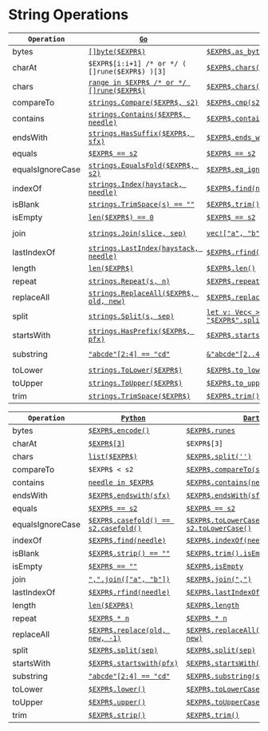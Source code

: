 # String Operations

|`Operation`|[`Go`](https://go.dev/)|[`Rust`](https://www.rust-lang.org/)|[`Java`](https://docs.oracle.com/javase/8/docs/technotes/guides/language/)|[`Kotlin`](https://kotlinlang.org/)|
|---|---|---|---|---|
|bytes|[`[]byte($EXPR$)`](TODO)|[`$EXPR$.as_bytes()`](https://doc.rust-lang.org/std/string/struct.String.html#method.as_bytes)|[`$EXPR$.getBytes("UTF8")`](https://docs.oracle.com/en/java/javase/17/docs/api/java.base/java/lang/String.html#getBytes(java.lang.String))|[`TODO`](TODO)|
|charAt|`$EXPR$[i:i+1] /* or */ ( []rune($EXPR$) )[3]`|[`$EXPR$.chars().nth(3)`](https://doc.rust-lang.org/std/iter/trait.Iterator.html#method.nth)|[`$EXPR$.charAt(3)`](https://docs.oracle.com/en/java/javase/11/docs/api/java.base/java/lang/String.html#charAt(int))|[`TODO`](TODO)|
|chars|[`range in $EXPR$ /* or */ []rune($EXPR$)`](https://go.dev/ref/spec#For_statements)|[`$EXPR$.chars()`](https://doc.rust-lang.org/std/primitive.str.html#method.chars)|[`$EXPR$.toCharArray()`](https://docs.oracle.com/en/java/javase/11/docs/api/java.base/java/lang/String.html#toCharArray())|[`TODO`](TODO)|
|compareTo|[`strings.Compare($EXPR$, s2)`](https://pkg.go.dev/strings#Compare)|[`$EXPR$.cmp(s2) == Ordering::Less`](https://doc.rust-lang.org/std/cmp/trait.Ord.html#tymethod.cmp)|[`$EXPR$.compareTo(s2)`](https://docs.oracle.com/en/java/javase/11/docs/api/java.base/java/lang/String.html#compareTo(java.lang.String))|[`TODO`](TODO)|
|contains|[`strings.Contains($EXPR$, needle)`](https://pkg.go.dev/strings#Contains)|[`$EXPR$.contains(needle)`](https://doc.rust-lang.org/std/primitive.str.html#method.contains)|[`$EXPR$.contains(needle)`](https://docs.oracle.com/en/java/javase/11/docs/api/java.base/java/lang/String.html#contains(java.lang.CharSequence))|[`TODO`](TODO)|
|endsWith|[`strings.HasSuffix($EXPR$, sfx)`](https://pkg.go.dev/strings#HasSuffix)|[`$EXPR$.ends_with(sfx)`](https://doc.rust-lang.org/std/primitive.str.html#method.ends_with)|[`$EXPR$.endsWith(sfx)`](https://docs.oracle.com/en/java/javase/11/docs/api/java.base/java/lang/String.html#endsWith(java.lang.String))|[`TODO`](TODO)|
|equals|[`$EXPR$ == s2`](https://go.dev/ref/spec#Comparison_operators)|[`$EXPR$ == s2`](https://doc.rust-lang.org/std/cmp/trait.PartialEq.html#tymethod.eq)|[`$EXPR$.equals(s2)`](https://docs.oracle.com/en/java/javase/11/docs/api/java.base/java/lang/String.html#equals(java.lang.Object))|[`TODO`](TODO)|
|equalsIgnoreCase|[`strings.EqualsFold($EXPR$, s2)`](https://pkg.go.dev/strings#EqualFold)|[`$EXPR$.eq_ignore_ascii_case(&s2)`](https://doc.rust-lang.org/std/primitive.str.html#method.eq_ignore_ascii_case)|[`$EXPR$.equalsIgnoreCase(s2)`](https://docs.oracle.com/en/java/javase/11/docs/api/java.base/java/lang/String.html#equalsIgnoreCase(java.lang.String))|[`TODO`](TODO)|
|indexOf|[`strings.Index(haystack, needle)`](https://pkg.go.dev/strings#Index)|[`$EXPR$.find(needle)`](https://doc.rust-lang.org/std/string/struct.String.html#method.find)|[`$EXPR$.indexOf(needle)`](https://docs.oracle.com/en/java/javase/11/docs/api/java.base/java/lang/String.html#indexOf(int))|[`TODO`](TODO)|
|isBlank|[`strings.TrimSpace(s) == ""`](https://pkg.go.dev/strings#TrimSpace)|[`$EXPR$.trim() == ""`](TODO)|[`$EXPR$.isBlank()`](https://docs.oracle.com/en/java/javase/11/docs/api/java.base/java/lang/String.html#isBlank())|[`TODO`](TODO)|
|isEmpty|[`len($EXPR$) == 0`](https://pkg.go.dev/builtin#len)|[`$EXPR$ == s2`](https://doc.rust-lang.org/std/primitive.str.html#method.is_empty)|[`$EXPR$.isEmpty`](https://docs.oracle.com/en/java/javase/17/docs/api/java.base/java/lang/String.html#isEmpty())|[`TODO`](TODO)|
|join|[`strings.Join(slice, sep)`](https://pkg.go.dev/strings#Join)|[`vec!["a", "b", "c"].join(sep)`](https://doc.rust-lang.org/std/primitive.slice.html#method.join)|[`String.join(" ", List.of("a", "b", "c"))`](https://docs.oracle.com/en/java/javase/17/docs/api/java.base/java/lang/String.html#join(java.lang.CharSequence,java.lang.Iterable))|[`TODO`](TODO)|
|lastIndexOf|[`strings.LastIndex(haystack, needle)`](https://pkg.go.dev/strings#LastIndex)|[`$EXPR$.rfind(needle)`](https://doc.rust-lang.org/std/string/struct.String.html#method.rfind)|[`$EXPR$.lastIndexOf(needle)`](https://docs.oracle.com/en/java/javase/11/docs/api/java.base/java/lang/String.html#lastIndexOf(int))|[`TODO`](TODO)|
|length|[`len($EXPR$)`](https://pkg.go.dev/builtin#len)|[`$EXPR$.len()`](https://doc.rust-lang.org/std/primitive.str.html#method.len)|[`$EXPR$.length()`](https://docs.oracle.com/en/java/javase/11/docs/api/java.base/java/lang/String.html#length())|[`TODO`](TODO)|
|repeat|[`strings.Repeat(s, n)`](https://pkg.go.dev/strings#Repeat)|[`$EXPR$.repeat(n)`](https://doc.rust-lang.org/std/primitive.str.html#method.repeat)|[`$EXPR$.repeat(n)`](https://docs.oracle.com/en/java/javase/11/docs/api/java.base/java/lang/String.html#repeat(int))|[`TODO`](TODO)|
|replaceAll|[`strings.ReplaceAll($EXPR$, old, new)`](https://pkg.go.dev/strings#ReplaceAll)|[`$EXPR$.replace(old, new)`](https://doc.rust-lang.org/std/primitive.str.html#method.replace)|[`$EXPR$.replaceAll(old, new)`](https://docs.oracle.com/en/java/javase/11/docs/api/java.base/java/lang/String.html#replaceAll(java.lang.String,java.lang.String))|[`TODO`](TODO)|
|split|[`strings.Split(s, sep)`](https://pkg.go.dev/strings#Split)|[`let v: Vec<_> = "$EXPR$".split(sep).collect()`](https://doc.rust-lang.org/std/primitive.str.html#method.split)|[`$EXPR$.split(sep, 0)`](https://docs.oracle.com/en/java/javase/11/docs/api/java.base/java/lang/String.html#split(java.lang.String))|[`TODO`](TODO)|
|startsWith|[`strings.HasPrefix($EXPR$, pfx)`](https://pkg.go.dev/strings#HasPrefix)|[`$EXPR$.starts_with(pfx)`](https://doc.rust-lang.org/std/primitive.str.html#method.starts_with)|[`$EXPR$.startsWith(pfx)`](https://docs.oracle.com/en/java/javase/11/docs/api/java.base/java/lang/String.html#startsWith(java.lang.String))|[`TODO`](TODO)|
|substring|[`"abcde"[2:4] == "cd"`](TODO)|[`&"abcde"[2..4] == "cd"`](https://doc.rust-lang.org/nightly/book/ch08-02-strings.html#slicing-strings)|[`"abcde".substring(2, 4).equals("cd")`](https://docs.oracle.com/en/java/javase/11/docs/api/java.base/java/lang/String.html#substring(int,int))|[`TODO`](TODO)|
|toLower|[`strings.ToLower($EXPR$)`](https://pkg.go.dev/strings#ToLower)|[`$EXPR$.to_lowercase()`](https://doc.rust-lang.org/std/primitive.str.html#method.to_lowercase)|[`$EXPR$.toLowerCase(Locale.ROOT)`](https://docs.oracle.com/en/java/javase/11/docs/api/java.base/java/lang/String.html#toLowerCase())|[`TODO`](TODO)|
|toUpper|[`strings.ToUpper($EXPR$)`](https://pkg.go.dev/strings#ToUpper)|[`$EXPR$.to_uppercase()`](https://doc.rust-lang.org/std/primitive.str.html#method.to_uppercase)|[`$EXPR$.toUpperCase(Locale.ROOT)`](https://docs.oracle.com/en/java/javase/11/docs/api/java.base/java/lang/String.html#toUpperCase())|[`TODO`](TODO)|
|trim|[`strings.TrimSpace($EXPR$)`](https://pkg.go.dev/strings#TrimSpace)|[`$EXPR$.trim()`](https://doc.rust-lang.org/std/primitive.str.html#method.trim)|[`$EXPR$.strip()`](https://docs.oracle.com/en/java/javase/17/docs/api/java.base/java/lang/String.html#strip())|[`TODO`](TODO)|


|`Operation`|[`Python`](https://www.python.org/)|[`Dart`](https://dart.dev/)|[`Ts`](https://www.typescriptlang.org/)|[`Bash`](https://www.gnu.org/software/bash/)|
|---|---|---|---|---|
|bytes|[`$EXPR$.encode()`](https://docs.python.org/3/library/stdtypes.html#str.encode)|[`$EXPR$.runes`](https://api.dart.dev/stable/2.17.6/dart-core/String/runes.html)|[`TODO`](TODO)|[`TODO`](TODO)|
|charAt|[`$EXPR$[3]`](TODO)|`$EXPR$[3]`|[`TODO`](TODO)|[`TODO`](TODO)|
|chars|[`list($EXPR$)`](https://docs.python.org/3/library/stdtypes.html#list)|[`$EXPR$.split('')`](https://api.flutter.dev/flutter/dart-core/String/split.html)|[`TODO`](TODO)|[`TODO`](TODO)|
|compareTo|`$EXPR$ < s2`|[`$EXPR$.compareTo(s2)`](https://api.flutter.dev/flutter/dart-core/String/compareTo.html)|[`TODO`](TODO)|[`TODO`](TODO)|
|contains|[`needle in $EXPR$`](https://docs.python.org/3/library/operator.html#mapping-operators-to-functions)|[`$EXPR$.contains(needle)`](https://api.dart.dev/stable/2.17.0/dart-core/String/contains.html)|[`TODO`](TODO)|[`TODO`](TODO)|
|endsWith|[`$EXPR$.endswith(sfx)`](https://docs.python.org/3/library/stdtypes.html?highlight=endswith#str.endswith)|[`$EXPR$.endsWith(sfx)`](https://api.dart.dev/stable/2.17.0/dart-core/String/endsWith.html)|[`TODO`](TODO)|[`TODO`](TODO)|
|equals|[`$EXPR$ == s2`](https://docs.python.org/3/library/operator.html?highlight=operator#operator.eq)|[`$EXPR$ == s2`](https://api.dart.dev/stable/2.17.6/dart-core/String/operator_equals.html)|[`TODO`](TODO)|[`TODO`](TODO)|
|equalsIgnoreCase|[`$EXPR$.casefold() == s2.casefold()`](https://docs.python.org/3/library/stdtypes.html#str.casefold)|[`$EXPR$.toLowerCase() == s2.toLowerCase()`](https://api.dart.dev/stable/2.17.6/dart-core/String/toLowerCase.html)|[`TODO`](TODO)|[`TODO`](TODO)|
|indexOf|[`$EXPR$.find(needle)`](https://docs.python.org/3/library/stdtypes.html#str.find)|[`$EXPR$.indexOf(needle)`](https://api.dart.dev/be/181224/dart-core/String/indexOf.html)|[`TODO`](TODO)|[`TODO`](TODO)|
|isBlank|[`$EXPR$.strip() == ""`](https://docs.python.org/3/library/stdtypes.html#str.strip)|[`$EXPR$.trim().isEmpty`](https://api.dart.dev/stable/2.17.6/dart-core/Iterable/isEmpty.html)|[`TODO`](TODO)|[`TODO`](TODO)|
|isEmpty|[`$EXPR$ == ""`](https://docs.python.org/3/library/stdtypes.html#comparisons)|[`$EXPR$.isEmpty`](https://api.dart.dev/stable/2.17.6/dart-core/String/isEmpty.html)|[`TODO`](TODO)|[`TODO`](TODO)|
|join|[`",".join(["a", "b"])`](https://docs.python.org/3/library/stdtypes.html#str.join)|[`$EXPR$.join(",")`](https://api.dart.dev/stable/2.17.6/dart-core/Iterable/join.html)|[`TODO`](TODO)|[`TODO`](TODO)|
|lastIndexOf|[`$EXPR$.rfind(needle)`](https://docs.python.org/3/library/stdtypes.html#str.rfind)|[`$EXPR$.lastIndexOf(needle)`](https://api.dart.dev/stable/2.17.6/dart-core/String/lastIndexOf.html)|[`TODO`](TODO)|[`TODO`](TODO)|
|length|[`len($EXPR$)`](TODO)|[`$EXPR$.length`](https://api.dart.dev/stable/2.17.6/dart-core/String/length.html)|[`TODO`](TODO)|[`TODO`](TODO)|
|repeat|[`$EXPR$ * n`](https://docs.python.org/3/library/stdtypes.html#common-sequence-operations)|[`$EXPR$ * n`](https://api.dart.dev/stable/2.17.6/dart-core/String/operator_multiply.html)|[`TODO`](TODO)|[`TODO`](TODO)|
|replaceAll|[`$EXPR$.replace(old, new, -1)`](https://docs.python.org/3/library/stdtypes.html#str.replace)|[`$EXPR$.replaceAll(RegExp(r'ab'), new)`](https://api.dart.dev/stable/2.17.6/dart-core/String/replaceAll.html)|[`TODO`](TODO)|[`TODO`](TODO)|
|split|[`$EXPR$.split(sep)`](https://docs.python.org/3/library/stdtypes.html#str.split)|[`$EXPR$.split(sep)`](https://api.dart.dev/stable/2.17.6/dart-core/String/split.html)|[`TODO`](TODO)|[`TODO`](TODO)|
|startsWith|[`$EXPR$.startswith(pfx)`](https://docs.python.org/3/library/stdtypes.html#str.startswith)|[`$EXPR$.startsWith(pfx)`](https://api.dart.dev/stable/2.17.6/dart-core/String/startsWith.html)|[`TODO`](TODO)|[`TODO`](TODO)|
|substring|[`"abcde"[2:4] == "cd"`](https://docs.python.org/3/library/functions.html?highlight=slice#slice)|[`$EXPR$.substring(start, end)`](https://api.dart.dev/stable/2.17.6/dart-core/String/substring.html)|[`TODO`](TODO)|[`TODO`](TODO)|
|toLower|[`$EXPR$.lower()`](https://docs.python.org/3/library/stdtypes.html#str.lower)|[`$EXPR$.toLowerCase()`](https://api.dart.dev/stable/2.17.6/dart-core/String/toLowerCase.html)|[`TODO`](TODO)|[`TODO`](TODO)|
|toUpper|[`$EXPR$.upper()`](https://docs.python.org/3/library/stdtypes.html#str.upper)|[`$EXPR$.toUpperCase()`](https://api.dart.dev/stable/2.17.6/dart-core/String/toUpperCase.html)|[`TODO`](TODO)|[`TODO`](TODO)|
|trim|[`$EXPR$.strip()`](https://docs.python.org/3/library/stdtypes.html#str.strip)|[`$EXPR$.trim()`](https://api.dart.dev/stable/2.17.6/dart-core/String/trim.html)|[`TODO`](TODO)|[`TODO`](TODO)|


